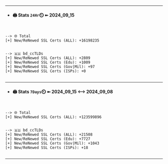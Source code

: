 

---
- #### 🖨️ **Stats** `24Hr`⏲️ ➼ 2024_09_15
```console


--> 🌐 Total
[+] New/ReNewed SSL Certs (ALL): +16198235


--> 🇧🇩 bd_ccTLDs
[+] New/ReNewed SSL Certs (ALL): +2809
[+] New/ReNewed SSL Certs (Edu): +1009
[+] New/ReNewed SSL Certs (Gov|Mil): +97
[+] New/ReNewed SSL Certs (ISPs): +0


```

---
- #### 🖨️ **Stats** `7Days`⏲️ ➼ 2024_09_15 <--> 2024_09_08
```console


--> 🌐 Total
[+] New/ReNewed SSL Certs (ALL): +123599896


--> 🇧🇩 bd_ccTLDs
[+] New/ReNewed SSL Certs (ALL): +21508
[+] New/ReNewed SSL Certs (Edu): +7727
[+] New/ReNewed SSL Certs (Gov|Mil): +1043
[+] New/ReNewed SSL Certs (ISPs): +18


```

---

